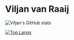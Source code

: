 # Viljan van Raaij

![Viljan's GitHub stats](https://github-readme-stats.vercel.app/api?username=viljanvr&count_private=true&hide=stars&theme=gruvbox&show_icons=true)

[![Top Langs](https://github-readme-stats.vercel.app/api/top-langs/?username=viljanvr&theme=gruvbox&layout=compact)](https://github.com/anuraghazra/github-readme-stats)
